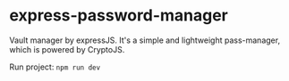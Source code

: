 # express-password-manager

Vault manager by expressJS. It's a simple and lightweight pass-manager, which is powered by CryptoJS.

Run project:
`npm run dev`
